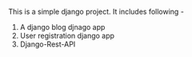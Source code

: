 This is a simple django project. 
It includes following -
1. A django blog djnago app
2. User registration django app
3. Django-Rest-API
